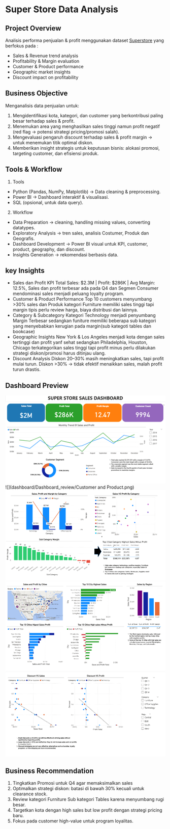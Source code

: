 # Super Store Data Analysis

## Project Overview
Analisis performa penjualan & profit menggunakan dataset [Superstore](https://www.kaggle.com/datasets/vivek468/superstore-dataset-final) yang berfokus pada :
* Sales & Revenue trend analysis
* Profitability & Margin evaluation
* Customer & Product performance
* Geographic market insights
* Discount impact on profitability

## Business Objective
Menganalisis data penjualan untuk:
1. Mengidentifikasi kota, kategori, dan customer yang berkontribusi paling besar terhadap sales & profit.
2. Menemukan area yang menghasilkan sales tinggi namun profit negatif (red flag → potensi strategi pricing/promosi salah).
3. Mengevaluasi pengaruh discount terhadap sales & profit margin → untuk menemukan titik optimal diskon.
4. Memberikan insight strategis untuk keputusan bisnis: alokasi promosi, targeting customer, dan efisiensi produk.

## Tools & Workflow
1. Tools
* Python (Pandas, NumPy, Matplotlib) → Data cleaning & preprocessing.
* Power BI → Dashboard interaktif & visualisasi.
* SQL (opsional, untuk data query).

2. Workflow
* Data Preparation → cleaning, handling missing values, converting datatypes.
* Exploratory Analysis → tren sales, analisis Costumer, Produk dan Geografis.
* Dashboard Development → Power BI visual untuk KPI, customer, product, geography, dan discount.
* Insights Generation → rekomendasi berbasis data.

## key Insights
* Sales dan Profit KPI
Total Sales: $2.3M | Profit: $286K | Avg Margin: 12.5%, Sales dan profit terbesar ada pada Q4 dan Segmen Consumer mendominasi sales menjadi peluang loyalty program.
* Customer & Product Performance
Top 10 customers menyumbang >30% sales dan Produk kategori Furniture memiliki sales tinggi tapi margin tipis perlu review harga, biaya distribusi dan lainnya.
* Category & Subcategory
Kategori Technology menjadi penyumbang Margin Terbesar sedangkan funiture memiliki beberapa sub kategori yang menyebabkan kerugian pada margin(sub kategoti tables dan bookcase)
* Geographic Insights
New York & Los Angeles menjadi kota dengan sales tertinggi dan profit yanf sehat sedangkan Philadelphia, Houston, Chicago terkategorikan sales tinggi tapi profit minus perlu dilakukan strategi diskon/promosi harus ditinjau ulang.
* Discount Analysis
Diskon 20–30% masih meningkatkan sales, tapi profit mulai turun. Diskon >30% → tidak efektif menaikkan sales, malah profit turun drastis.

## Dashboard Preview
![](dashboard/Dashboard_review/KPI.png)
![](dashboard/Dashboard_review/Customer and Product.png)
![](dashboard/Dashboard_review/Category.png)
![](dashboard/Dashboard_review/Geografic.png)
![](dashboard/Dashboard_review/Discount.png)

## Business Recommendation
1. Tingkatkan Promosi untuk Q4 agar memaksimalkan sales 
2. Optimalkan strategi diskon: batasi di bawah 30% kecuali untuk clearance stock.
3. Review kategori Furniture Sub kategori Tables karena menyumbang rugi besar.
4. Targetkan kota dengan high sales but low profit dengan strategi pricing baru.
5. Fokus pada customer high-value untuk program loyalitas.
